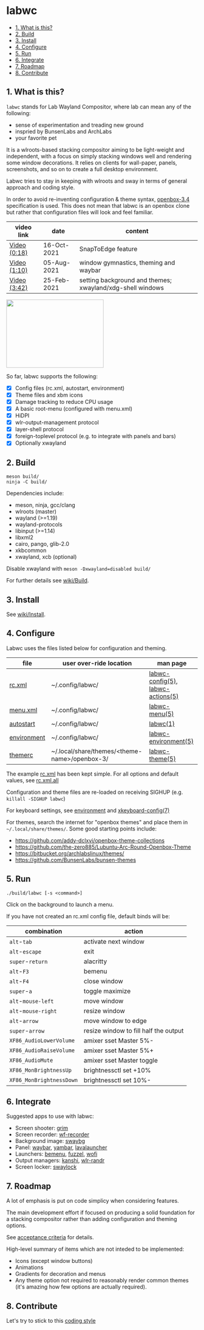 # labwc

- [1. What is this?](#1-what-is-this)
- [2. Build](#2-build)
- [3. Install](#3-install)
- [4. Configure](#4-configure)
- [5. Run](#5-run)
- [6. Integrate](#6-integrate)
- [7. Roadmap](#7-roadmap)
- [8. Contribute](#7-contribute)

## 1. What is this?

`labwc` stands for Lab Wayland Compositor, where lab can mean any of the following:

- sense of experimentation and treading new ground
- inspried by BunsenLabs and ArchLabs
- your favorite pet

It is a wlroots-based stacking compositor aiming to be light-weight and independent, with a focus on simply stacking windows well and rendering some window decorations. It relies on clients for wall-paper, panels, screenshots, and so on to create a full desktop environment.

Labwc tries to stay in keeping with wlroots and sway in terms of general approach and coding style.

In order to avoid re-inventing configuration & theme syntax, [openbox-3.4] specification is used. This does not mean that labwc is an openbox clone but rather that configuration files will look and feel familiar.

| video link     | date        | content
| -------------- | ------------| -------
| [Video (0:18)] | 16-Oct-2021 | SnapToEdge feature
| [Video (1:10)] | 05-Aug-2021 | window gymnastics, theming and waybar
| [Video (3:42)] | 25-Feb-2021 | setting background and themes; xwayland/xdg-shell windows

<a href="https://raw.githubusercontent.com/wiki/johanmalm/labwc/images/scrot3.png">
  <img src="https://raw.githubusercontent.com/wiki/johanmalm/labwc/images/scrot3x.png" width="256px" height="179px">
</a>

So far, labwc supports the following:

- [x] Config files (rc.xml, autostart, environment)
- [x] Theme files and xbm icons
- [x] Damage tracking to reduce CPU usage
- [x] A basic root-menu (configured with menu.xml)
- [x] HiDPI
- [x] wlr-output-management protocol
- [x] layer-shell protocol
- [x] foreign-toplevel protocol (e.g. to integrate with panels and bars)
- [x] Optionally xwayland

## 2. Build

    meson build/
    ninja -C build/

Dependencies include:

- meson, ninja, gcc/clang
- wlroots (master)
- wayland (>=1.19)
- wayland-protocols
- libinput (>=1.14)
- libxml2
- cairo, pango, glib-2.0
- xkbcommon
- xwayland, xcb (optional)

Disable xwayland with `meson -Dxwayland=disabled build/`

For further details see [wiki/Build].

## 3. Install

See [wiki/Install](https://github.com/johanmalm/labwc/wiki/Install).

## 4. Configure

Labwc uses the files listed below for configuration and theming.

| file          | user over-ride location                         | man page
| ------------- | ----------------------------------------------- | --------
| [rc.xml]      | ~/.config/labwc/                                | [labwc-config(5)], [labwc-actions(5)]
| [menu.xml]    | ~/.config/labwc/                                | [labwc-menu(5)]
| [autostart]   | ~/.config/labwc/                                | [labwc(1)]
| [environment] | ~/.config/labwc/                                | [labwc-environment(5)]
| [themerc]     | ~/.local/share/themes/\<theme-name\>/openbox-3/ | [labwc-theme(5)]

The example [rc.xml] has been kept simple. For all options and default values, see [rc.xml.all]

Configuration and theme files are re-loaded on receiving SIGHUP (e.g. `killall -SIGHUP labwc`)

For keyboard settings, see [environment] and [xkeyboard-config(7)]

For themes, search the internet for "openbox themes" and place them in `~/.local/share/themes/`. Some good starting points include:

- https://github.com/addy-dclxvi/openbox-theme-collections
- https://github.com/the-zero885/Lubuntu-Arc-Round-Openbox-Theme
- https://bitbucket.org/archlabslinux/themes/
- https://github.com/BunsenLabs/bunsen-themes

## 5. Run

    ./build/labwc [-s <command>]

Click on the background to launch a menu.

If you have not created an rc.xml config file, default binds will be:

| combination              | action
| ------------------------ | ------
| `alt`-`tab`              | activate next window
| `alt`-`escape`           | exit
| `super`-`return`         | alacritty
| `alt`-`F3`               | bemenu
| `alt`-`F4`               | close window
| `super`-`a`              | toggle maximize
| `alt`-`mouse-left`       | move window
| `alt`-`mouse-right`      | resize window
| `alt`-`arrow`            | move window to edge
| `super`-`arrow`          | resize window to fill half the output
| `XF86_AudioLowerVolume`  | amixer sset Master 5%-
| `XF86_AudioRaiseVolume`  | amixer sset Master 5%+
| `XF86_AudioMute`         | amixer sset Master toggle
| `XF86_MonBrightnessUp`   | brightnessctl set +10%
| `XF86_MonBrightnessDown` | brightnessctl set 10%-

## 6. Integrate

Suggested apps to use with labwc:

- Screen shooter: [grim]
- Screen recorder: [wf-recorder]
- Background image: [swaybg]
- Panel: [waybar], [yambar], [lavalauncher]
- Launchers: [bemenu], [fuzzel], [wofi]
- Output managers: [kanshi], [wlr-randr]
- Screen locker: [swaylock]

## 7. Roadmap

A lot of emphasis is put on code simplicy when considering features.

The main development effort if focused on producing a solid foundation for a
stacking compositor rather than adding configuration and theming options.

See [acceptance criteria] for details.

High-level summary of items which are not inteded to be implemented:

- Icons (except window buttons)
- Animations
- Gradients for decoration and menus
- Any theme option not required to reasonably render common themes (it's amazing
  how few options are actually required).

## 8. Contribute

Let's try to stick to this [coding style]

[openbox-3.4]: http://openbox.org/wiki/Help:Contents
[rc.xml]: docs/rc.xml
[rc.xml.all]: docs/rc.xml.all
[menu.xml]: docs/menu.xml
[autostart]: docs/autostart
[environment]: docs/environment
[themerc]: docs/themerc

[labwc(1)]: https://raw.githubusercontent.com/johanmalm/labwc/master/docs/labwc.1.scd
[labwc-config(5)]: https://raw.githubusercontent.com/johanmalm/labwc/master/docs/labwc-config.5.scd
[labwc-menu(5)]: https://raw.githubusercontent.com/johanmalm/labwc/master/docs/labwc-menu.5.scd
[labwc-environment(5)]: https://raw.githubusercontent.com/johanmalm/labwc/master/docs/labwc-environment.5.scd
[labwc-theme(5)]: https://raw.githubusercontent.com/johanmalm/labwc/master/docs/labwc-theme.5.scd
[labwc-actions(5)]: https://raw.githubusercontent.com/johanmalm/labwc/master/docs/labwc-actions.5.scd
[xkeyboard-config(7)]: https://manpages.debian.org/testing/xkb-data/xkeyboard-config.7.en.html

[wiki/Build]: https://github.com/johanmalm/labwc/wiki/Build

[grim]: https://github.com/emersion/grim
[wf-recorder]: https://github.com/ammen99/wf-recorder
[swaybg]: https://github.com/swaywm/swaybg
[waybar]: https://github.com/Alexays/Waybar
[yambar]: https://codeberg.org/dnkl/yambar
[lavalauncher]: https://sr.ht/~leon_plickat/LavaLauncher
[bemenu]: https://github.com/Cloudef/bemenu
[fuzzel]: https://codeberg.org/dnkl/fuzzel
[wofi]: https://hg.sr.ht/~scoopta/wofi
[kanshi]: https://github.com/emersion/kanshi.git
[wlr-randr]: https://github.com/emersion/wlr-randr.git
[swaylock]: https://github.com/swaywm/swaylock

[acceptance criteria]: https://github.com/johanmalm/labwc/wiki/Acceptance-criteria
[complete]: https://github.com/johanmalm/labwc/wiki/Minimum-viable-product-complete-items
[outstanding]: https://github.com/johanmalm/labwc/wiki/Minimum-viable-product-outstanding-items

[Video (0:18)]: https://user-images.githubusercontent.com/21316711/137605766-67196fb0-c147-4114-a8f7-1651580c2572.mp4
[Video (1:10)]: https://youtu.be/AU_M3n_FS-E
[Video (3:42)]: https://youtu.be/rE1bQjSVJzg

[coding style]: https://git.sr.ht/~sircmpwn/cstyle
